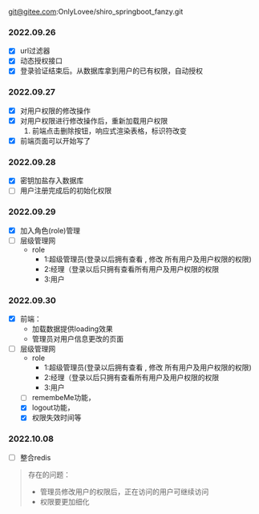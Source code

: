 git@gitee.com:OnlyLovee/shiro_springboot_fanzy.git

### 2022.09.26

-[x] url过滤器
-[x] 动态授权接口
-[x] 登录验证结束后。从数据库拿到用户的已有权限，自动授权

### 2022.09.27

-[x] 对用户权限的修改操作
-[x] 对用户权限进行修改操作后，重新加载用户权限
    1. 前端点击删除按钮，响应式渲染表格，标识符改变
-[x] 前端页面可以开始写了

### 2022.09.28

-[x] 密钥加盐存入数据库
-[ ] 用户注册完成后的初始化权限

### 2022.09.29

-[x] 加入角色(role)管理
-[ ] 层级管理网
    - role
        - 1:超级管理员(登录以后拥有查看 , 修改 所有用户及用户权限的权限)
        - 2:经理（登录以后只拥有查看所有用户及用户权限的权限
        - 3:用户

### 2022.09.30

-[x] 前端：
    - 加载数据提供loading效果
    - 管理员对用户信息更改的页面
-[ ] 层级管理网
    - role
        - 1:超级管理员(登录以后拥有查看 , 修改 所有用户及用户权限的权限)
        - 2:经理（登录以后只拥有查看所有用户及用户权限的权限
        - 3:用户
    -[ ] remembeMe功能，
    -[x] logout功能，
    -[x] 权限失效时间等

### 2022.10.08

-[ ] 整合redis

> 存在的问题：
>   - 管理员修改用户的权限后，正在访问的用户可继续访问
>   - 权限要更加细化